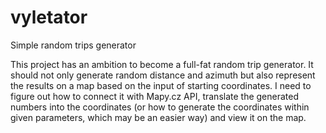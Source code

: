 # vyletator
Simple random trips generator

This project has an ambition to become a full-fat random trip generator.
It should not only generate random distance and azimuth but also represent the results on a map based on the input of starting coordinates.
I need to figure out how to connect it with Mapy.cz API, translate the generated numbers into the coordinates (or how to generate the coordinates within given parameters, which may be an easier way) and view it on the map. 
